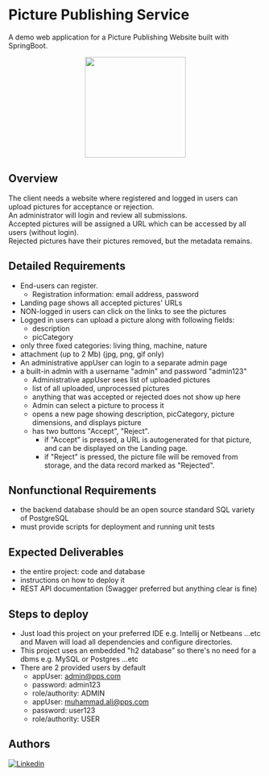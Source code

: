 # Picture Publishing Service  
  
A demo web application for a Picture Publishing Website built with SpringBoot.

<p align="center">
  <img src="src/main/resources/static/images/spring.svg" width="200" height="200"/>
</p>
  
## Overview  
The client needs a website where registered and logged in users can upload pictures for acceptance or rejection.  
An administrator will login and review all submissions.  
Accepted pictures will be assigned a URL which can be accessed by all users (without login).  
Rejected pictures have their pictures removed, but the metadata remains.  

## Detailed Requirements  
- End-users can register.  
  - Registration information: email address, password  
- Landing page shows all accepted pictures' URLs  
- NON-logged in users can click on the links to see the pictures  
- Logged in users can upload a picture along with following fields:  
  - description  
  - picCategory  
- only three fixed categories: living thing, machine, nature  
- attachment (up to 2 Mb) (jpg, png, gif only)  
- An administrative appUser can login to a separate admin page  
- a built-in admin with a username "admin" and password "admin123"  
  - Administrative appUser sees list of uploaded pictures  
  - list of all uploaded, unprocessed pictures  
  - anything that was accepted or rejected does not show up here  
  - Admin can select a picture to process it  
  - opens a new page showing description, picCategory, picture dimensions, and displays picture  
  - has two buttons "Accept", "Reject".  
    - if "Accept" is pressed, a URL is autogenerated for that picture, and can be displayed on the Landing page.  
    - if "Reject" is pressed, the picture file will be removed from storage, and the data record marked as "Rejected".    

## Nonfunctional Requirements  
- the backend database should be an open source standard SQL variety of PostgreSQL  
- must provide scripts for deployment and running unit tests  

## Expected Deliverables  
- the entire project: code and database  
- instructions on how to deploy it  
- REST API documentation (Swagger preferred but anything clear is fine)

## Steps to deploy
- Just load this project on your preferred IDE e.g. Intellij or Netbeans ...etc and Maven will load all dependencies
  and configure directories.  
- This project uses an embedded "h2 database" so there's no need for a dbms e.g. MySQL or Postgres ...etc  
- There are 2 provided users by default  
  - appUser: admin@pps.com  
  - password: admin123  
  - role/authority: ADMIN  
  - appUser: muhammad.ali@pps.com
  - password: user123
  - role/authority: USER 

## Authors  
[![Linkedin](https://img.shields.io/badge/LinkedIn-0077B5?style=for-the-badge&logo=linkedin&logoColor=white&label=Muhammad%20Ali)](https://linkedin.com/in/zatribune)
